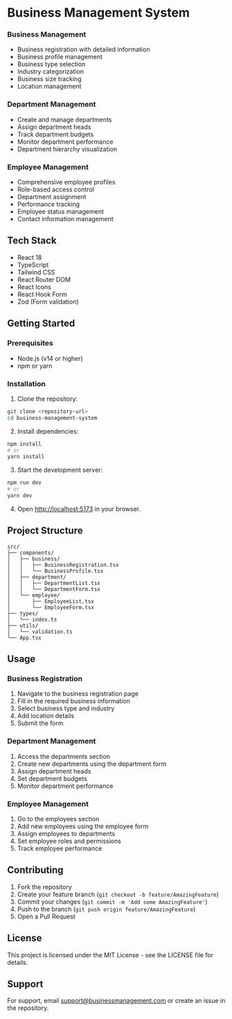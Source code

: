 # Business Management System

### Business Management
- Business registration with detailed information
- Business profile management
- Business type selection
- Industry categorization
- Business size tracking
- Location management

### Department Management
- Create and manage departments
- Assign department heads
- Track department budgets
- Monitor department performance
- Department hierarchy visualization

### Employee Management
- Comprehensive employee profiles
- Role-based access control
- Department assignment
- Performance tracking
- Employee status management
- Contact information management

## Tech Stack

- React 18
- TypeScript
- Tailwind CSS
- React Router DOM
- React Icons
- React Hook Form
- Zod (Form validation)

## Getting Started

### Prerequisites

- Node.js (v14 or higher)
- npm or yarn

### Installation

1. Clone the repository:
```bash
git clone <repository-url>
cd business-management-system
```

2. Install dependencies:
```bash
npm install
# or
yarn install
```

3. Start the development server:
```bash
npm run dev
# or
yarn dev
```

4. Open [http://localhost:5173](http://localhost:5173) in your browser.

## Project Structure

```
src/
├── components/
│   ├── business/
│   │   ├── BusinessRegistration.tsx
│   │   └── BusinessProfile.tsx
│   ├── department/
│   │   ├── DepartmentList.tsx
│   │   └── DepartmentForm.tsx
│   └── employee/
│       ├── EmployeeList.tsx
│       └── EmployeeForm.tsx
├── types/
│   └── index.ts
├── utils/
│   └── validation.ts
└── App.tsx
```

## Usage

### Business Registration
1. Navigate to the business registration page
2. Fill in the required business information
3. Select business type and industry
4. Add location details
5. Submit the form

### Department Management
1. Access the departments section
2. Create new departments using the department form
3. Assign department heads
4. Set department budgets
5. Monitor department performance

### Employee Management
1. Go to the employees section
2. Add new employees using the employee form
3. Assign employees to departments
4. Set employee roles and permissions
5. Track employee performance

## Contributing

1. Fork the repository
2. Create your feature branch (`git checkout -b feature/AmazingFeature`)
3. Commit your changes (`git commit -m 'Add some AmazingFeature'`)
4. Push to the branch (`git push origin feature/AmazingFeature`)
5. Open a Pull Request

## License

This project is licensed under the MIT License - see the LICENSE file for details.

## Support

For support, email support@businessmanagement.com or create an issue in the repository. 